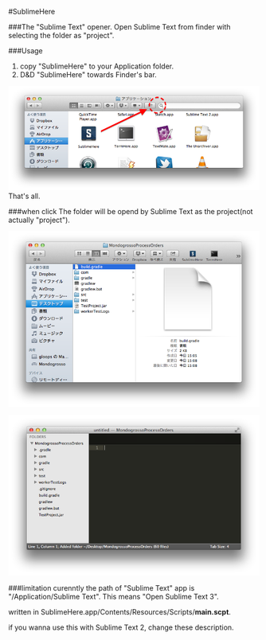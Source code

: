 #SublimeHere

###The "Sublime Text" opener.
Open Sublime Text from finder with selecting the folder as "project".


###Usage
1. copy "SublimeHere" to your Application folder.
2. D&D "SublimeHere" towards Finder's bar.

![seeme](./SEEME.png "haha!")
 That's all.
 
 
###when click
The folder will be opend by Sublime Text as the project(not actually "project").

![target](./target.png "haha!")

![result](./result.png "haha!")


###limitation
curenntly the path of "Sublime Text" app is "/Application/Sublime Text".
This means "Open Sublime Text 3".

written in SublimeHere.app/Contents/Resources/Scripts/**main.scpt**.

if you wanna use this with Sublime Text 2, change these description.